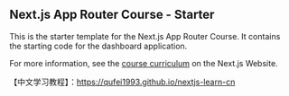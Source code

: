 ## Next.js App Router Course - Starter

This is the starter template for the Next.js App Router Course. It contains the starting code for the dashboard
application.

For more information, see the [course curriculum](https://nextjs.org/learn) on the Next.js Website.

【中文学习教程】：https://qufei1993.github.io/nextjs-learn-cn
